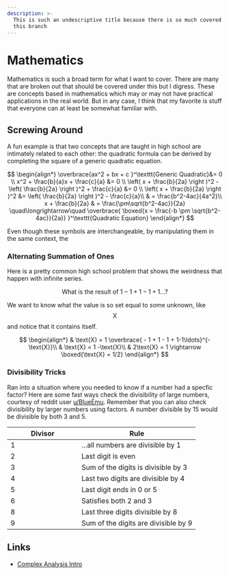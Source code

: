 ```yaml
---
description: >-
  This is such an undescriptive title because there is so much covered under
  this branch
---
```


# Mathematics

Mathematics is such a broad term for what I want to cover. There are many that are broken out that should be covered under this but I digress. These are concepts based in mathematics which may or may not have practical applications in the real world. But in any case, I think that my favorite is stuff that everyone can at least be somewhat familiar with.&#x20;

## Screwing Around

A fun example is that two concepts that are taught in high school are intimately related to each other: the quadratic formula can be derived by completing the square of a generic quadratic equation.

$$
\begin{align*}
\overbrace{ax^2 + bx + c }^\texttt{Generic Quadratic}&= 0 
\\
 x^2 + \frac{b}{a}x + \frac{c}{a} &= 0 \\
 \left( x + \frac{b}{2a} \right )^2 - \left( \frac{b}{2a}  \right )^2 + \frac{c}{a} &= 0 \\
 \left( x + \frac{b}{2a} \right )^2 &=  \left( \frac{b}{2a}  \right )^2 - \frac{c}{a}\\
 & =  \frac{b^2-4ac}{4a^2}\\
 x + \frac{b}{2a} & = \frac{\pm\sqrt{b^2-4ac}}{2a}
\quad\longrightarrow\quad
\overbrace{
\boxed{x = \frac{-b \pm \sqrt{b^2-4ac}}{2a}}
}^\texttt{Quadratic Equation}
\end{align*}
$$

Even though these symbols are interchangeable, by manipulating them in the same context, the&#x20;



### Alternating Summation of Ones

Here is a pretty common high school problem that shows the weirdness that happen with infinite series.&#x20;

$$
\text{What is the result of } 1-1+1-1+1\ldots\text{?}
$$

We want to know what the value is so set equal to some unknown, like $$\text{X}$$ and notice that it contains itself.&#x20;

$$
\begin{align*} 
& \text{X} = 1 \overbrace{ - 1 + 1 - 1 + 1-1\ldots}^{-\text{X}}\\
& \text{X} = 1 -\text{X}\\
& 2\text{X} = 1 \rightarrow \boxed{\text{X} = 1/2}
\end{align*}
$$

### Divisibility Tricks

Ran into a situation where you needed to know if a number had a specfic factor? Here are some fast ways check the divisibility of large numbers, courtesy of reddit user [u/BlueEmu](https://www.reddit.com/r/lifehacks/comments/msj1sq/if\_you\_want\_to\_know\_if\_a\_number\_can\_be\_divided\_by/guum6x1). Remember that you can also check divisibility by larger numbers using factors. A number divisible by 15 would be divisible by both 3 and 5.&#x20;

<table><thead><tr><th width="150">Divisor</th><th>Rule</th></tr></thead><tbody><tr><td>1</td><td>...all numbers are divisible by 1</td></tr><tr><td>2</td><td>Last digit is even</td></tr><tr><td>3</td><td>Sum of the digits is divisible by 3</td></tr><tr><td>4</td><td>Last two digits are divisible by 4</td></tr><tr><td>5</td><td>Last digit ends in 0 or 5 </td></tr><tr><td>6</td><td>Satisfies both 2 and 3</td></tr><tr><td>8</td><td>Last three digits divisible by 8</td></tr><tr><td>9</td><td>Sum of the digits are divisible by 9</td></tr></tbody></table>



## Links

* [Complex Analysis Intro](https://complex-analysis.com/)
